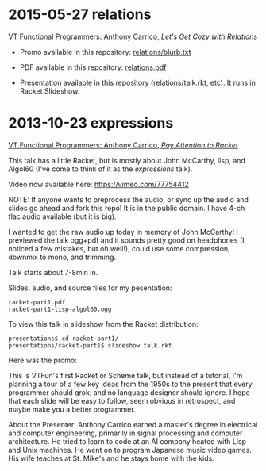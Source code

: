 # 2015-05-27 relations

[VT Functional Programmers: Anthony Carrico, *Let's Get Cozy with Relations*](http://www.meetup.com/VTCode/events/222541787/) 

* Promo available in this repository: [relations/blurb.txt](https://github.com/acarrico/presentations/raw/master/relations/blurb.txt)
* PDF available in this repository: [relations.pdf](https://github.com/acarrico/presentations/raw/master/relations.pdf)

* Presentation available in this repository (relations/talk.rkt, etc). It runs in Racket Slideshow.

# 2013-10-23 expressions

[VT Functional Programmers: Anthony Carrico, *Pay Attention to Racket*](http://www.meetup.com/VTCode/events/144677752/)

This talk has a little Racket, but is mostly about John McCarthy, lisp,
and Algol60 (I've come to think of it as the *expressions* talk).

Video now available here: https://vimeo.com/77754412

NOTE: If anyone wants to preprocess the audio, or sync up the audio and slides
go ahead and fork this repo! It is in the public domain. I have 4-ch flac audio
available (but it is big).

I wanted to get the raw audio up today in memory of John McCarthy!
I previewed the talk ogg+pdf and it sounds
pretty good on headphones (I noticed a few mistakes, but oh well!), could use
some compression, downmix to mono, and trimming.

Talk starts about 7-8min in.

Slides, audio, and source files for my pesentation:

```
racket-part1.pdf
racket-part1-lisp-algol60.ogg
```

To view this talk in slideshow from the Racket distribution:

```
presentations$ cd racket-part1/
presentations/racket-part1$ slideshow talk.rkt
```

Here was the promo:

This is VTFun's first Racket or Scheme talk, but instead of a
tutorial, I'm planning a tour of a few key ideas from the 1950s to the
present that every programmer should grok, and no language designer
should ignore. I hope that each slide will be easy to follow, seem
obvious in retrospect, and maybe make you a better programmer.

About the Presenter: Anthony Carrico earned a master's degree in
electrical and computer engineering, primarily in signal processing
and computer architecture. He tried to learn to code at an AI company
heated with Lisp and Unix machines. He went on to program Japanese
music video games. His wife teaches at St. Mike's and he stays home
with the kids.
